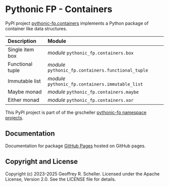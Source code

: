 # Pythonic FP - Containers

PyPI project
[pythonic-fp.containers](https://pypi.org/project/pythonic-fp.containers/)
implements a Python package of container like data structures.

| Description | Module |
|:----------- |:----------- |
| Single item box | *module* `pythonic_fp.containers.box` |
| Functional tuple | *module* `pythonic_fp.containers.functional_tuple` |
| Immutable list | *module* `pythonic_fp.containers.immutable_list` |
| Maybe monad | *module* `pythonic_fp.containers.maybe` |
| Either monad | *module* `pythonic_fp.containers.xor` |

This PyPI project is part of of the grscheller
[pythonic-fp namespace projects](https://github.com/grscheller/pythonic-fp/blob/main/README.md).

## Documentation

Documentation for package
[GitHub Pages](https://grscheller.github.io/pythonic-fp-containers/html/api_pypi.html)
hosted on GitHub pages.

## Copyright and License

Copyright (c) 2023-2025 Geoffrey R. Scheller. Licensed under the Apache
License, Version 2.0. See the LICENSE file for details.
